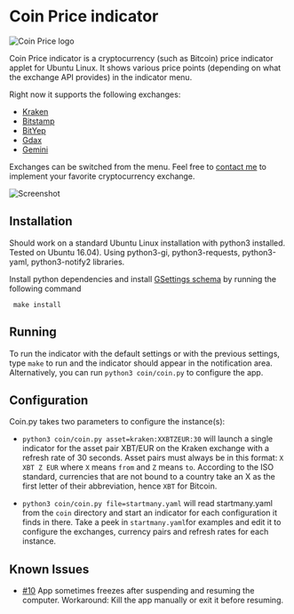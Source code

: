# Coin Price indicator

![Coin Price logo](https://raw.github.com/nilgradisnik/coinprice-indicator/master/resources/logo_124px.png)

Coin Price indicator is a cryptocurrency (such as Bitcoin) price indicator applet for Ubuntu Linux. It shows various price points (depending on what the exchange API provides) in the indicator menu.

Right now it supports the following exchanges:

* [Kraken](https://www.kraken.com)
* [Bitstamp](https://www.bitstamp.net)
* [BitYep](https://bityep.com)
* [Gdax](https://www.gdax.com)
* [Gemini](https://www.gemini.com)

Exchanges can be switched from the menu. Feel free to [contact me](mailto:nil.gradisnik@gmail.com) to implement your favorite cryptocurrency exchange.

![Screenshot](https://raw.githubusercontent.com/nilgradisnik/coinprice-indicator/master/resources/screenshot.png)


## Installation
Should work on a standard Ubuntu Linux installation with python3 installed. Tested on Ubuntu 16.04). Using python3-gi, python3-requests, python3-yaml, python3-notify2 libraries.

Install python dependencies and install [GSettings schema](https://developer.gnome.org/gio/2.32/glib-compile-schemas.html) by running the following command
```
 make install
```

## Running
To run the indicator with the default settings or with the previous settings, type `make` to run and the indicator should appear in the notification area. Alternatively, you can run `python3 coin/coin.py` to configure the app.

## Configuration
Coin.py takes two parameters to configure the instance(s):

* `python3 coin/coin.py asset=kraken:XXBTZEUR:30` will launch a single indicator for the asset pair XBT/EUR on the Kraken exchange with a refresh rate of 30 seconds. Asset pairs must always be in this format: `X XBT Z EUR` where `X` means `from` and `Z` means `to`. According to the ISO standard, currencies that are not bound to a country take an X as the first letter of their abbreviation, hence `XBT` for Bitcoin.

* `python3 coin/coin.py file=startmany.yaml` will read startmany.yaml from the `coin` directory and start an indicator for each configuration it finds in there. Take a peek in `startmany.yaml`for examples and edit it to configure the exchanges, currency pairs and refresh rates for each instance.

## Known Issues

* [#10](https://github.com/nilgradisnik/coinprice-indicator/issues/10) App sometimes freezes after suspending and resuming the computer. Workaround: Kill the app manually or exit it before resuming.
